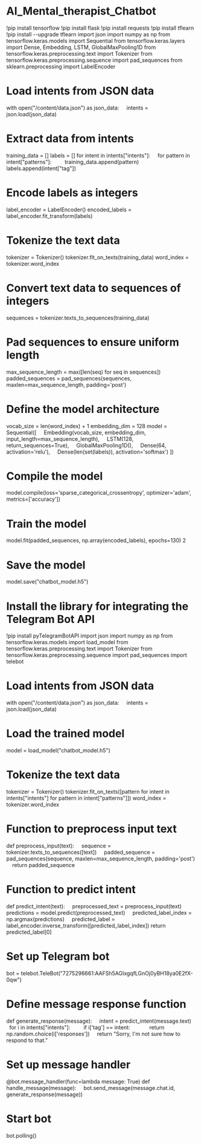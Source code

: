 # AI_Mental_therapist_Chatbot
!pip install tensorflow
!pip install flask
!pip install requests
!pip install tflearn
!pip install --upgrade tflearn
import json
import numpy as np
from tensorflow.keras.models import Sequential
from tensorflow.keras.layers import Dense, Embedding, LSTM, GlobalMaxPooling1D
from tensorflow.keras.preprocessing.text import Tokenizer
from tensorflow.keras.preprocessing.sequence import pad_sequences
from sklearn.preprocessing import LabelEncoder
# Load intents from JSON data
with open("/content/data.json") as json_data:
    intents = json.load(json_data)
# Extract data from intents
training_data = []
labels = []
for intent in intents["intents"]:
    for pattern in intent["patterns"]:
        training_data.append(pattern)
        labels.append(intent["tag"])
# Encode labels as integers
label_encoder = LabelEncoder()
encoded_labels = label_encoder.fit_transform(labels)
# Tokenize the text data
tokenizer = Tokenizer()
tokenizer.fit_on_texts(training_data)
word_index = tokenizer.word_index
# Convert text data to sequences of integers
sequences = tokenizer.texts_to_sequences(training_data)
# Pad sequences to ensure uniform length
max_sequence_length = max([len(seq) for seq in sequences])
padded_sequences = pad_sequences(sequences, maxlen=max_sequence_length, padding='post')
# Define the model architecture
vocab_size = len(word_index) + 1
embedding_dim = 128
model = Sequential([
    Embedding(vocab_size, embedding_dim, input_length=max_sequence_length),
    LSTM(128, return_sequences=True),
    GlobalMaxPooling1D(),
    Dense(64, activation='relu'),
    Dense(len(set(labels)), activation='softmax')
])
# Compile the model
model.compile(loss='sparse_categorical_crossentropy', optimizer='adam', metrics=['accuracy'])
# Train the model
model.fit(padded_sequences, np.array(encoded_labels), epochs=130)
2
# Save the model
model.save("chatbot_model.h5")
# Install the library for integrating the Telegram Bot API
!pip install pyTelegramBotAPI
import json
import numpy as np
from tensorflow.keras.models import load_model
from tensorflow.keras.preprocessing.text import Tokenizer
from tensorflow.keras.preprocessing.sequence import pad_sequences
import telebot
# Load intents from JSON data
with open("/content/data.json") as json_data:
    intents = json.load(json_data)
# Load the trained model
model = load_model("chatbot_model.h5")
# Tokenize the text data
tokenizer = Tokenizer()
tokenizer.fit_on_texts([pattern for intent in intents["intents"] for pattern in intent["patterns"]])
word_index = tokenizer.word_index
# Function to preprocess input text
def preprocess_input(text):
    sequence = tokenizer.texts_to_sequences([text])
    padded_sequence = pad_sequences(sequence, maxlen=max_sequence_length, padding='post')
    return padded_sequence

# Function to predict intent
def predict_intent(text):
    preprocessed_text = preprocess_input(text)
    predictions = model.predict(preprocessed_text)
    predicted_label_index = np.argmax(predictions)
    predicted_label = label_encoder.inverse_transform([predicted_label_index])
return predicted_label[0]
# Set up Telegram bot
bot = telebot.TeleBot("7275296661:AAFSh5AGIxgqfLGnOj0yBH18ya0E2fX-0qw")
# Define message response function
def generate_response(message):
    intent = predict_intent(message.text)
    for i in intents["intents"]:
        if i['tag'] == intent:
            return np.random.choice(i['responses'])
    return "Sorry, I'm not sure how to respond to that."
# Set up message handler
@bot.message_handler(func=lambda message: True)
def handle_message(message):
    bot.send_message(message.chat.id, generate_response(message))
# Start bot
bot.polling()
